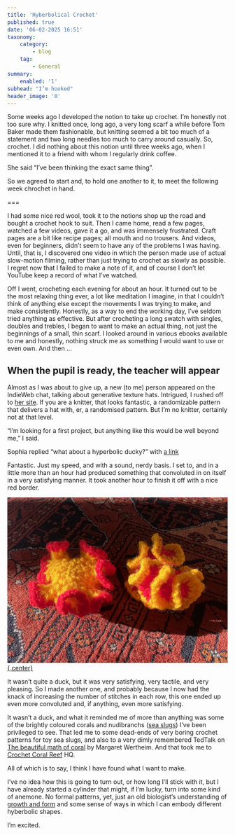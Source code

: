 ```yaml
---
title: 'Hyberbolical Crochet'
published: true
date: '06-02-2025 16:51'
taxonomy:
    category:
        - blog
    tag:
        - General
summary:
    enabled: '1'
subhead: "I’m hooked"
header_image: '0'
---
```


Some weeks ago I developed the notion to take up crochet. I’m honestly not too sure why. I knitted once, long ago, a very long scarf a while before Tom Baker made them fashionable, but knitting seemed a bit too much of a statement and two long needles too much to carry around casually. So, crochet. I did nothing about this notion until three weeks ago, when I mentioned it to a friend with whom I regularly drink coffee.

She said “I’ve been thinking the exact same thing”.

So we agreed to start and, to hold one another to it, to meet the following week chrochet in hand.

===

I had some nice red wool, took it to the notions shop up the road and bought a crochet hook to suit. Then I came home, read a few pages, watched a few videos, gave it a go, and was immensely frustrated. Craft pages are a bit like recipe pages; all mouth and no trousers. And videos, even for beginners, didn’t seem to have any of the problems I was having. Until, that is, I discovered one video in which the person made use of actual slow-motion filming, rather than just trying to crochet as slowly as possible. I regret now that I failed to make a note of it, and of course I don’t let YouTube keep a record of what I’ve watched.

Off I went, crocheting each evening for about an hour. It turned out to be the most relaxing thing ever, a lot like meditation I imagine, in that I couldn’t think of anything else except the movements I was trying to make, and make consistently. Honestly, as a way to end the working day, I’ve seldom tried anything as effective. But after crocheting a long swatch with singles, doubles and trebles, I began to want to make an actual thing, not just the beginnings of a small, thin scarf. I looked around in various ebooks available to me and honestly, nothing struck me as something I would want to use or even own. And then ...

## When the pupil is ready, the teacher will appear
Almost as I was about to give up, a new (to me) person appeared on the IndieWeb chat, talking about generative texture hats. Intrigued, I rushed off to [her site](https://www.fractalkitty.com/w/). If you are a knitter, that looks fantastic, a randomizable pattern that delivers a hat with, er, a randomised pattern. But I’m no knitter, certainly not at that level.

“I’m looking for a first project, but anything like this would be well beyond me,” I said.

Sophia replied “what about a hyperbolic ducky?” with [a link](https://www.fractalkitty.com/hyperbolic-ducky/)

Fantastic. Just my speed, and with a sound, nerdy basis. I set to, and in a little more than an hour had produced something that convoluted in on itself in a very satisfying manner. It took another hour to finish it off with a nice red border.

[![Two crocheted hyberbolic surfaces on a Turkish rug. One is yellow with a red border and looks something like a nudibranch, or seaslug. The other is red with a yellow border and is more convopluted, like a brain coral.](hyperbolics-sm.jpeg?classes=center){.center}](hyperbolics.jpeg)

It wasn’t quite a duck, but it was very satisfying, very tactile, and very pleasing. So I made another one, and probably because I now had the knack of increasing the number of stitches in each row, this one ended up even more convoluted and, if anything, even more satisfying.

It wasn’t a duck, and what it reminded me of more than anything was some of the brightly coloured corals and nudibranchs ([sea slugs](http://www.seaslugforum.net)) I’ve been privileged to see. That led me to some dead-ends of very boring crochet patterns for toy sea slugs, and also to a very dimly remembered TedTalk on [The beautiful math of coral](https://www.ted.com/talks/margaret_wertheim_the_beautiful_math_of_coral) by Margaret Wertheim. And that took me to [Crochet Coral Reef](https://crochetcoralreef.org/) HQ.

All of which is to say, I think I have found what I want to make.

I’ve no idea how this is going to turn out, or how long I’ll stick with it, but I have already started a cylinder that might, if I’m lucky, turn into some kind of anemone. No formal patterns, yet, just an old biologist’s understanding of [growth and form](https://en.wikipedia.org/wiki/On_Growth_and_Form) and some sense of ways in which I can embody different hyberbolic shapes.

I’m excited.


